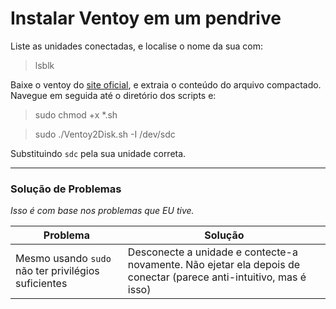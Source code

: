 # Instalar Ventoy em um pendrive

Liste as unidades conectadas, e localise o nome da sua com:

> lsblk

Baixe o ventoy do [site oficial](https://www.ventoy.net/), e extraia o conteúdo do arquivo compactado. Navegue em seguida até o diretório dos scripts e:

> sudo chmod +x *.sh

> sudo ./Ventoy2Disk.sh -I /dev/sdc

Substituindo `sdc` pela sua unidade correta.

---

### Solução de Problemas

*Isso é com base nos problemas que EU tive.*

| Problema | Solução |
| --- | --- |
| Mesmo usando `sudo` não ter privilégios suficientes | Desconecte a unidade e contecte-a novamente. Não ejetar ela depois de conectar (parece anti-intuitivo, mas é isso) |

